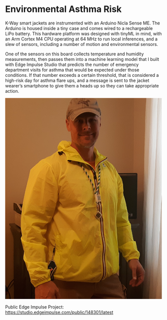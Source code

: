 # Environmental Asthma Risk

K-Way smart jackets are instrumented with an Arduino Nicla Sense ME.  The Arduino is housed inside a tiny case and comes wired to a rechargeable LiPo battery.  This hardware platform was designed with tinyML in mind, with an Arm Cortex M4 CPU operating at 64 MHz to run local inferences, and a slew of sensors, including a number of motion and environmental sensors.
  
One of the sensors on this board collects temperature and humidity measurements, then passes them into a machine learning model that I built with Edge Impulse Studio that predicts the number of emergency department visits for asthma that would be expected under those conditions.  If that number exceeds a certain threshold, that is considered a high-risk day for asthma flare ups, and a message is sent to the jacket wearer’s smartphone to give them a heads up so they can take appropriate action.

![](https://raw.githubusercontent.com/nickbild/environmental_asthma_risk/main/media/wearing2_sm.jpg)

Public Edge Impulse Project: https://studio.edgeimpulse.com/public/148301/latest
